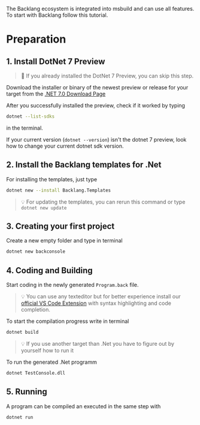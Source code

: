The Backlang ecosystem is integrated into msbuild and can use all features. To start with Backlang follow this tutorial.

# Preparation

## 1. Install DotNet 7 Preview
> 🚀 If you already installed the DotNet 7 Preview, you can skip this step.

Download the installer or binary of the newest preview or release for your target from the [.NET 7.0 Download Page](https://dotnet.microsoft.com/en-us/download/dotnet/7.0)

After you successfully installed the preview, check if it worked by typing 
```bash
dotnet --list-sdks
```
in the terminal.

If your current version (`dotnet --version`) isn't the dotnet 7 preview, look how to change your current dotnet sdk version.

## 2. Install the Backlang templates for .Net

For installing the templates, just type
```bash
dotnet new --install Backlang.Templates
```

> 💡 For updating the templates, you can rerun this command or type `dotnet new update`

## 3. Creating your first project

Create a new empty folder and type in terminal
```bash
dotnet new backconsole
```

## 4. Coding and Building

Start coding in the newly generated `Program.back` file.

> 💡 You can use any texteditor but for better experience install our [official VS Code Extension](https://marketplace.visualstudio.com/items?itemName=furesoft.back) with syntax highlighting and code completion.

To start the compilation progress write in terminal
```bash
dotnet build
```

> 💡 If you use another target than .Net you have to figure out by yourself how to run it

To run the generated .Net programm
```bash
dotnet TestConsole.dll
```

## 5. Running

A program can be compiled an executed in the same step with

```bash
dotnet run
```
